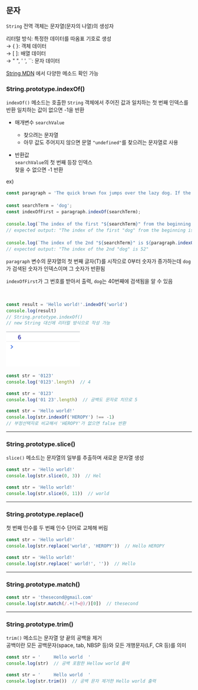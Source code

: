 ## 문자

`String` 전역 객체는 문자열(문자의 나열)의 생성자

리터럴 방식: 특정한 데이터를 따옴표 기호로 생성  
→ { }: 객체 데이터  
→ [ ]: 배열 데이터  
→ " ", ' ', ``: 문자 데이터  

[String MDN](https://developer.mozilla.org/ko/docs/Web/JavaScript/Reference/Global_Objects/String) 에서 다양한 메소드 확인 가능


### String.prototype.indexOf()

`indexOf()` 메소드는 호출한 `String` 객체에서 주어진 값과 일치하는 첫 번째 인덱스를 반환
일치하는 값이 없으면 -1을 반환

- 매개변수 `searchValue`
  - 찾으려는 문자열  
  - 아무 값도 주어지지 않으면 문열 `"undefined"`를 찾으려는 문자열로 사용

- 반환값  
  `searchValue`의 첫 번째 등장 인덱스  
  찾을 수 없으면 -1 반환

ex)

```jsx
const paragraph = 'The quick brown fox jumps over the lazy dog. If the dog barked, was it really lazy?';

const searchTerm = 'dog';
const indexOfFirst = paragraph.indexOf(searchTerm);

console.log(`The index of the first "${searchTerm}" from the beginning is ${indexOfFirst}`);
// expected output: "The index of the first "dog" from the beginning is 40"

console.log(`The index of the 2nd "${searchTerm}" is ${paragraph.indexOf(searchTerm, (indexOfFirst + 1))}`);
// expected output: "The index of the 2nd "dog" is 52"
```

`paragraph` 변수의 문자열의 첫 번째 글자(T)를 시작으로 0부터 숫자가 증가하는데 `dog`가 검색된 숫자가 인덱스이며 그 숫자가 반환됨

`indexOfFirst`가 그 번호를 받아서 출력, `dog`는 40번째에 검색됨을 알 수 있음

<br/>

```jsx
const result = 'Hello world!'.indexOf('world')
console.log(result)
// String.prototype.indexOf()
// new String 대신에 리터럴 방식으로 작성 가능
```
<img src="../images/5-1-1.png" width="200px">

<br/>


```jsx
const str = '0123'
console.log('0123'.length)  // 4
```

```jsx
const str = '0123'
console.log('01 23'.length)  // 공백도 문자로 치므로 5
```

```jsx
const str = 'Hello world!'
console.log(str.indexOf('HEROPY') !== -1)
// 부정선택자로 비교해서 'HEROPY'가 없으면 false 반환
```
---
### String.prototype.slice()

`slice()` 메소드는 문자열의 일부를 추출하며 새로운 문자열 생성

```jsx
const str = 'Hello world!'
console.log(str.slice(0, 3))  // Hel
```

```jsx
const str = 'Hello world!'
console.log(str.slice(6, 11))  // world
```
---
### String.prototype.replace()

첫 번째 인수를 두 번째 인수 단어로 교체해 버림

```jsx
const str = 'Hello world!'
console.log(str.replace('world', 'HEROPY'))  // Hello HEROPY
```

```jsx
const str = 'Hello world!'
console.log(str.replace(' world!', ''))  // Hello
```
---
### String.prototype.match()

```jsx
const str = 'thesecond@gmail.com'
console.log(str.match(/.+(?=@)/)[0])  // thesecond
```
---
### String.prototype.trim()

`trim()` 메소드는 문자열 양 끝의 공백을 제거  
공백이란 모든 공백문자(space, tab, NBSP 등)와 모든 개행문자(LF, CR 등)를 의미

```jsx
const str = '     Hello world  '
console.log(str)  // 공백 포함한 Hellow world 출력
```

```jsx
const str = '     Hello world  '
console.log(str.trim())  // 공백 문자 제거한 Hello world 출력
```